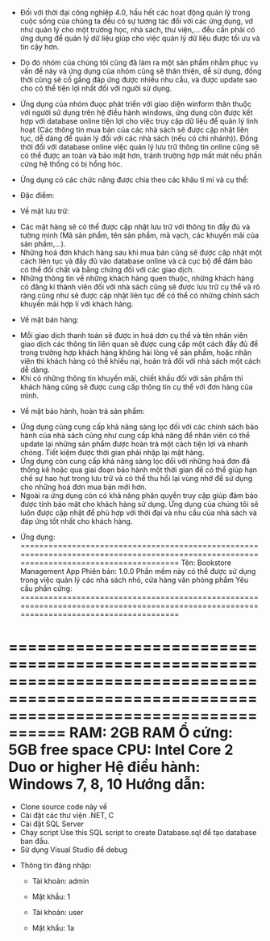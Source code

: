 - Đối với thời đại công nghiệp 4.0, hầu hết các hoạt động quản lý trong cuộc sống của chúng ta đều có sự tương tác đối với các ứng dụng, vd như quản lý cho một trường học, nhà sách, thư viện,... đểu cần phải có ứng dụng để quản lý dữ liệu giúp cho việc quản lý dữ liệu được tối ưu và tin cậy hơn.

- Do đó nhóm của chúng tôi cũng đã làm ra một sản phẩm nhằm phục vụ vấn đề này và ứng dụng của nhóm cũng sẽ thân thiện, dễ sử dụng, đồng thời cũng sẽ cố gắng đáp ứng được nhiều nhu cầu, và được update sao cho có thể tiện lợi nhất đối với người sử dụng.

- Ứng dụng của nhóm đuọc phát triển với giao diện winform thân thuộc với người sử dụng trên hệ điều hành windows, ứng dụng còn được kết hợp với database online tiện lợi cho việc truy cập dữ liệu để quản lý linh hoạt (Các thông tin mua bán của các nhà sách sẽ được cập nhật liên tục, dễ dàng để quản lý đối với các nhà sách (nếu có chi nhánh)). Đồng thời đối với database online việc quản lý lưu trữ thông tin online cũng sẽ có thể được an toàn và bảo mật hơn, tránh trường hợp mất mát nếu phần cứng hệ thống có bị hổng hóc.

- Ứng dụng có các chức năng được chia theo các khâu tỉ mỉ và cụ thể:
- Đặc điểm:

- Về mặt lưu trữ:

+ Các mặt hàng sẽ có thể được cập nhật lưu trữ với thông tin đầy đủ và tường minh (Mã sản phẩm, tên sản phẩm, mã vạch, các khuyến mãi của sản phầm,...).
+ Những hoá đơn khách hàng sau khi mua bán cũng sẽ được câp nhật một cách liên tục và đầy đủ vào database online và cả cục bộ để đảm bảo có thể đối chất và bằng chứng đối với các giao dịch.
+ Những thông tin về những khách hàng quen thuộc, những khách hàng có đăng kí thành viên đối với nhà sách cũng sẽ được lưu trữ cụ thể và rõ ràng cũng như sẽ được cập nhật liên tục để có thể có những chính sách khuyến mãi hợp lí với khách hàng.

- Về mặt bán hàng:

+ Mỗi giao dịch thanh toán sẽ được in hoá dơn cụ thể và tên nhân viên giao dịch các thông tin liên quan sẽ được cung cấp một cách đầy đủ để trong trường hợp khách hàng không hài lòng về sản phẩm, hoặc nhân viên thì khách hàng có thể khiếu nại, hoản trả đối với nhà sách một cách dễ dàng.
+ Khi có những thông tin khuyến mãi, chiết khấu đối với sản phẩm thì khách hàng cũng sẽ được cung cấp thông tin cụ thể với đơn hàng của mình.

- Về mặt bảo hành, hoàn trả sản phẩm:

+ Ứng dụng cũng cung cấp khả năng sàng lọc đối với các chính sách bảo hành của nhà sách cũng như cung cấp khả năng để nhân viên có thể update lại những sản phẩm được hoàn trả một cách tiện lợi và nhanh chóng. Tiết kiệm được thời gian phải nhập lại mặt hàng.
+ Ứng dụng còn cung cấp khả năng sàng lọc đối với những hoá đơn đã thống kê hoặc qua giai đoạn bảo hành một thời gian để có thể giúp hạn chế sự hao hụt trong lưu trữ và có thể thu hồi lại vùng nhớ để sử dụng cho những hoá đơn mua bán mới hơn.
+ Ngoài ra ứng dụng còn có khả năng phân quyền truy cập giúp đảm bảo được tính bảo mật cho khách hàng sử dụng.
Ứng dụng của chúng tôi sẽ luôn được cập nhật để phù hợp với thời đại và nhu cầu của nhà sách và đáp ứng tốt nhất cho khách hàng.

- Ứng dụng:
========================================================================================================================================
Tên: Bookstore Management App
Phiên bản: 1.0.0
Phần mềm này có thể được sử dụng trong việc quản lý các nhà sách nhỏ, cửa hàng văn phòng phẩm
Yêu cầu phần cứng:
========================================================================================================================================

========================================================================================================================================
RAM: 2GB RAM
Ổ cứng: 5GB free space
CPU: Intel Core 2 Duo or higher
Hệ điều hành: Windows 7, 8, 10
Hướng dẫn:
========================================================================================================================================

+ Clone source code này về
+ Cài đặt các thư viện .NET, C
+ Cài đặt SQL Server
+ Chạy script Use this SQL script to create Database.sql để tạo database ban đầu.
+ Sử dụng Visual Studio để debug

- Thông tin đăng nhập:

  + Tài khoản: admin
  + Mật khẩu: 1
  
  + Tài khoản: user
  + Mật khẩu: 1a

